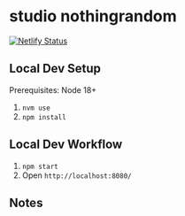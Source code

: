 # studio nothingrandom
[![Netlify Status](https://api.netlify.com/api/v1/badges/0c5b00d8-a2fb-4517-bced-1a4ca193afec/deploy-status)](https://app.netlify.com/sites/studionr/deploys)

## Local Dev Setup

Prerequisites: Node 18+

1. `nvm use`
2. `npm install`

## Local Dev Workflow

1. `npm start`
2. Open `http://localhost:8080/`

## Notes
